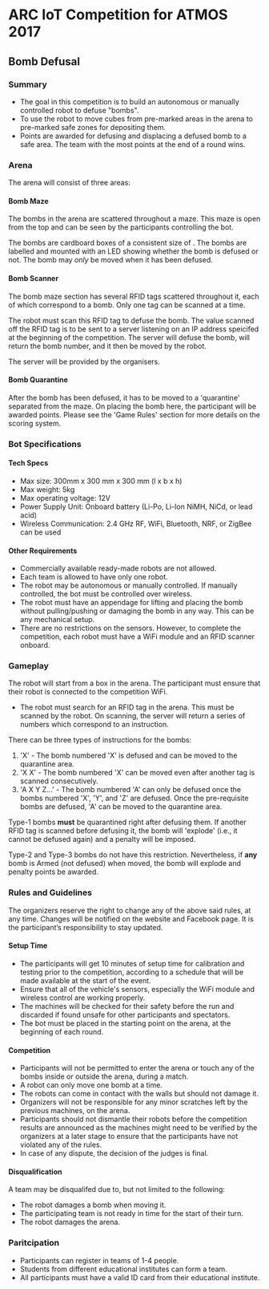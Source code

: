 # ARC IoT Competition for ATMOS 2017
## Bomb Defusal

### Summary

* The goal in this competition is to build an autonomous or manually controlled robot to defuse "bombs".
* To use the robot to move cubes from pre-marked areas in the arena to pre-marked safe zones for depositing them.
* Points are awarded for defusing and displacing a defused bomb to a safe area. The team with the most points at the end of a round wins.

### Arena

The arena will consist of three areas:

#### Bomb Maze

The bombs in the arena are scattered throughout a maze. This maze is open from the top and can be seen by the participants controlling the bot.

The bombs are cardboard boxes of a consistent size of <insert dim>. The bombs are labelled and mounted with an LED showing whether the bomb is defused or not. The bomb may *only* be moved when it has been defused.

#### Bomb Scanner

The bomb maze section has several RFID tags scattered throughout it, each of which correspond to a bomb. Only one tag can be scanned at a time.

The robot must scan this RFID tag to defuse the bomb. The value scanned off the RFID tag is to be sent to a server listening on an IP address speicifed at the beginning of the competition. The server will defuse the bomb, will return the bomb number, and it then be moved by the robot.

The server will be provided by the organisers.

#### Bomb Quarantine

After the bomb has been defused, it has to be moved to a 'quarantine' separated from the maze. On placing the bomb here, the participant will be awarded points. Please see the 'Game Rules' section for more details on the scoring system.

<insert image of arena>

### Bot Specifications

#### Tech Specs

* Max size: 300mm x 300 mm x 300 mm (l x b x h)
* Max weight: 5kg
* Max operating voltage: 12V
* Power Supply Unit: Onboard battery (Li-Po, Li-Ion NiMH, NiCd, or lead acid)
* Wireless Communication: 2.4 GHz RF, WiFi, Bluetooth, NRF, or ZigBee can be used

#### Other Requirements

* Commercially available ready-made robots are not allowed.
* Each team is allowed to have only one robot.
* The robot may be autonomous or manually controlled. If manually controlled, the bot must be controlled over wireless.
* The robot must have an appendage for lifting and placing the bomb without pulling/pushing or damaging the bomb in any way. This can be any mechanical setup.
* There are no restrictions on the sensors. However, to complete the competition, each robot must have a WiFi module and an RFID scanner onboard.

### Gameplay

The robot will start from a box in the arena. The participant must ensure that their robot is connected to the competition WiFi.

* The robot must search for an RFID tag in the arena. This must be scanned by the robot. On scanning, the server will return a series of numbers which correspond to an instruction.

There can be three types of instructions for the bombs:

1. 'X' - The bomb numbered 'X' is defused and can be moved to the quarantine area.
2. 'X X' - The bomb numbered 'X' can be moved even after another tag is scanned consecutively.
3. 'A X Y Z...' - The bomb numbered 'A' can only be defused once the bombs numbered 'X', 'Y', and 'Z' are defused. Once the pre-requisite bombs are defused, 'A' can be moved to the quarantine area.

Type-1 bombs **must** be quarantined right after defusing them. If another RFID tag is scanned before defusing it, the bomb will 'explode' (i.e., it cannot be defused again) and a penalty will be imposed.

Type-2 and Type-3 bombs do not have this restriction. Nevertheless, if **any** bomb is Armed (not defused) when moved, the bomb will explode and penalty points be awarded. 

### Rules and Guidelines

The organizers reserve the right to change any of the above said rules, at any time.
Changes will be notified on the website and Facebook page. It is the participant’s
responsibility to stay updated.

#### Setup Time

* The participants will get 10 minutes of setup time for calibration and testing prior to the competition, according to a schedule that will be made available at the start of the event.
* Ensure that all of the vehicle's sensors, especially the WiFi module and wireless control are working properly.
* The machines will be checked for their safety before the run and discarded if found unsafe for other participants and spectators.
* The bot must be placed in the starting point on the arena, at the beginning of each round.

#### Competition

* Participants will not be permitted to enter the arena or touch any of the bombs inside or outside the arena, during a match.
* A robot can only move one bomb at a time.
* The robots can come in contact with the walls but should not damage it.
* Organizers will not be responsible for any minor scratches left by the previous machines, on the arena.
* Participants should not dismantle their robots before the competition results are announced as the machines might need to be verified by the organizers at a later stage to ensure that the participants have not violated any of the rules.
* In case of any dispute, the decision of the judges is final.

#### Disqualification

A team may be disqualifed due to, but not limited to the following:
* The robot damages a bomb when moving it.
* The participating team is not ready in time for the start of their turn.
* The robot damages the arena.

### Paritcipation
* Participants can register in teams of 1-4 people.
* Students from different educational institutes can form a team.
* All participants must have a valid ID card from their educational institute.
